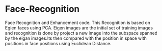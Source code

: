 # Face-Recognition 
Face Recognition and Enhancement code. This Recognition is based on Egien faces using PCA. Eigen images are the initial set of training images and recognition is done by project a new image into the subspace spanned by the eigan images.Its then compared with the position in space with positions in face positions using Euclidean Distance.
